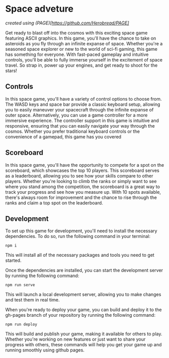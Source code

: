 # Space adveture
_created using (PAGE)[https://github.com/Herobread/PAGE]_

Get ready to blast off into the cosmos with this exciting space game featuring ASCII graphics. In this game, you'll have the chance to take on asteroids as you fly through an infinite expanse of space. Whether you're a seasoned space explorer or new to the world of sci-fi gaming, this game has something for everyone. With fast-paced gameplay and intuitive controls, you'll be able to fully immerse yourself in the excitement of space travel. So strap in, power up your engines, and get ready to shoot for the stars!

## Controls
In this space game, you'll have a variety of control options to choose from. The WASD keys and space bar provide a classic keyboard setup, allowing you to easily maneuver your spacecraft through the infinite expanse of outer space. Alternatively, you can use a game controller for a more immersive experience. The controller support in this game is intuitive and responsive, ensuring that you can easily navigate your way through the cosmos. Whether you prefer traditional keyboard controls or the convenience of a gamepad, this game has you covered

## Scoreboard

In this space game, you'll have the opportunity to compete for a spot on the scoreboard, which showcases the top 10 players. This scoreboard serves as a leaderboard, allowing you to see how your skills compare to other players. Whether you're looking to climb the ranks or simply want to see where you stand among the competition, the scoreboard is a great way to track your progress and see how you measure up. With 10 spots available, there's always room for improvement and the chance to rise through the ranks and claim a top spot on the leaderboard.

## Development

To set up this game for development, you'll need to install the necessary dependencies. To do so, run the following command in your terminal:

`npm i`

This will install all of the necessary packages and tools you need to get started.

Once the dependencies are installed, you can start the development server by running the following command:

`npm run serve`

This will launch a local development server, allowing you to make changes and test them in real time.

When you're ready to deploy your game, you can build and deploy it to the gh-pages branch of your repository by running the following command:

`npm run deploy`

This will build and publish your game, making it available for others to play. Whether you're working on new features or just want to share your progress with others, these commands will help you get your game up and running smoothly using github pages.
